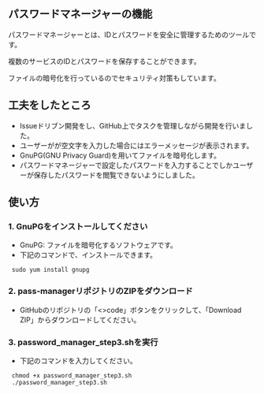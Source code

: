 ## パスワードマネージャーの機能

パスワードマネージャーとは、IDとパスワードを安全に管理するためのツールです。

複数のサービスのIDとパスワードを保存することができます。

ファイルの暗号化を行っているのでセキュリティ対策もしています。
## 工夫をしたところ

- Issueドリブン開発をし、GitHub上でタスクを管理しながら開発を行いました。
- ユーザーがが空文字を入力した場合にはエラーメッセージが表示されます。
- GnuPG(GNU Privacy Guard)を用いてファイルを暗号化します。
- パスワードマネージャーで設定したパスワードを入力することでしかユーザーが保存したパスワードを閲覧できないようにしました。


## 使い方

### 1. GnuPGをインストールしてください
   - GnuPG: ファイルを暗号化するソフトウェアです。
   - 下記のコマンドで、インストールできます。
```shell
 sudo yum install gnupg
```
### 2. pass-managerリポジトリのZIPをダウンロード
  - GitHubのリポジトリの「<>code」ボタンをクリックして、「Download ZIP」からダウンロードしてください。

### 3. password_manager_step3.shを実行

  - 下記のコマンドを入力してください。
```shell
 chmod +x password_manager_step3.sh
 ./password_manager_step3.sh
```
